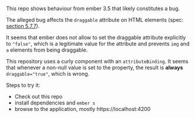 This repo shows behaviour from ember 3.5 that likely constitutes a bug.

The alleged bug affects the `draggable` attribute on HTML elements (spec: [section 5.7.7](https://www.w3.org/TR/html51/editing.html#the-draggable-attribute)).

It seems that ember does not allow to set the draggable attribute explicitly to
`"false"`, which is a legitimate value for the attribute and prevents `img` and
`a` elements from being draggable.

This repository uses a curly component with an `attributeBinding`. It seems that
whenever a non-null value is set to the property, the result is <strong>always</strong>
`draggable="true"`, which is wrong.

Steps to try it:

- Check out this repo
- install dependencies and `ember s`
- browse to the application, mostly https://localhost:4200
